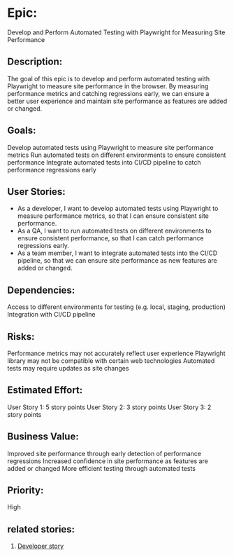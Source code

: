 # Epic: 
Develop and Perform Automated Testing with Playwright for Measuring Site Performance

## Description:
The goal of this epic is to develop and perform automated testing with Playwright to measure site performance in the browser. By measuring performance metrics and catching regressions early, we can ensure a better user experience and maintain site performance as features are added or changed.

## Goals:

Develop automated tests using Playwright to measure site performance metrics
Run automated tests on different environments to ensure consistent performance
Integrate automated tests into CI/CD pipeline to catch performance regressions early

## User Stories:

* As a developer, I want to develop automated tests using Playwright to measure performance metrics, so that I can ensure consistent site performance.
* As a QA, I want to run automated tests on different environments to ensure consistent performance, so that I can catch performance regressions early.
* As a team member, I want to integrate automated tests into the CI/CD pipeline, so that we can ensure site performance as new features are added or changed.

## Dependencies:

Access to different environments for testing (e.g. local, staging, production)
Integration with CI/CD pipeline

## Risks:

Performance metrics may not accurately reflect user experience
Playwright library may not be compatible with certain web technologies
Automated tests may require updates as site changes

## Estimated Effort:

User Story 1: 5 story points
User Story 2: 3 story points
User Story 3: 2 story points

## Business Value:

Improved site performance through early detection of performance regressions
Increased confidence in site performance as features are added or changed
More efficient testing through automated tests

## Priority:

High

## related stories: 
1. [Developer story](stories/devstorypw.md)
